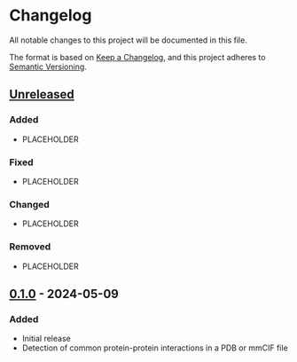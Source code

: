 # Changelog

All notable changes to this project will be documented in this file.

The format is based on [Keep a Changelog](https://keepachangelog.com/en/1.1.0/),
and this project adheres to [Semantic Versioning](https://semver.org/spec/v2.0.0.html).

## [Unreleased]

### Added

- PLACEHOLDER

### Fixed

- PLACEHOLDER

### Changed

- PLACEHOLDER

### Removed

- PLACEHOLDER

## [0.1.0] - 2024-05-09

### Added

- Initial release
- Detection of common protein-protein interactions in a PDB or mmCIF file

[unreleased]: https://github.com/y1zhou/arpeggia/compare/v0.1.0...HEAD
[0.1.0]: https://github.com/y1zhou/arpeggia/releases/tag/v0.1.0
